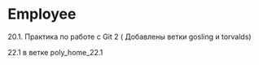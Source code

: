 # Employee
20.1. Практика по работе с Git 2 ( Добавлены ветки gosling и torvalds)

22.1  в ветке poly_home_22.1
